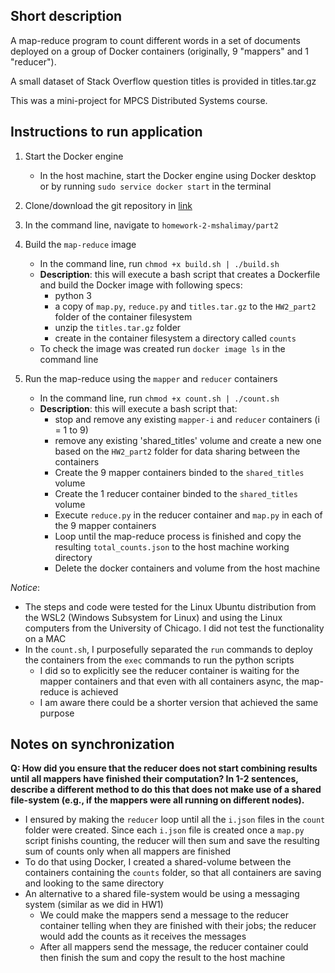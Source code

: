 ## Short description
A map-reduce program to count different words in a set of documents deployed on a group of Docker containers (originally, 9 "mappers" and 1 "reducer").

A small dataset of Stack Overflow question titles is provided in titles.tar.gz

This was a mini-project for MPCS Distributed Systems course.

## Instructions to run application
1) Start the Docker engine
	- In the host machine, start the Docker engine using Docker desktop or by running `sudo service docker start` in the terminal

2) Clone/download the git repository in [link](https://github.com/mpcs-52040/homework-2-mshalimay)

3) In the command line,  navigate to `homework-2-mshalimay/part2`

4) Build the `map-reduce` image
	- In the command line, run `chmod +x build.sh | ./build.sh`
	- **Description**: this will execute a bash script that creates a Dockerfile and build the Docker image with following specs:
		- python 3
		- a copy of `map.py`, `reduce.py`  and `titles.tar.gz` to the `HW2_part2` folder of the container filesystem
		- unzip the `titles.tar.gz` folder
		- create in the container filesystem a directory called `counts` 
	- To check the image was created run `docker image ls` in the command line

5) Run the map-reduce using the `mapper` and `reducer` containers
	- In the command line, run `chmod +x count.sh | ./count.sh`
	- **Description**: this will execute a bash script that:
		- stop and remove any existing `mapper-i` and `reducer` containers (i = 1 to 9) 
		- remove any existing 'shared_titles' volume and create a new one based on the `HW2_part2` folder for data sharing between the containers
		- Create the 9 mapper containers binded to the `shared_titles` volume
		- Create the 1 reducer container binded to the `shared_titles` volume
		- Execute `reduce.py` in the reducer container and `map.py` in each of the 9 mapper containers
		- Loop until the map-reduce process is finished and copy the resulting `total_counts.json` to the host machine working directory
		- Delete the docker containers and volume from the host machine
	
*Notice*:
- The steps and code were tested for the Linux Ubuntu distribution from the WSL2 (Windows Subsystem for Linux) and using the Linux computers from the University of Chicago.  I did not test the functionality on a MAC
- In the `count.sh`, I purposefully separated the `run` commands to deploy the containers from the `exec` commands to run the python scripts 
	- I did so to explicitly see the reducer container is waiting for the mapper containers and that even with all containers async, the map-reduce is achieved
	- I am aware there could be a shorter version that achieved the same purpose

## Notes on synchronization
**Q: How did you ensure that the reducer does not start combining results until all mappers have finished their computation? In 1-2 sentences, describe a different method to do this that does not make use of a shared file-system (e.g., if the mappers were all running on different nodes).**
- I ensured by making the `reducer` loop until all the `i.json` files in the `count` folder were created. Since each `i.json` file is created once a `map.py` script finishs counting, the reducer will then sum and save the resulting sum of counts only when all mappers are finished
- To do that using Docker, I created a shared-volume between the containers containing the `counts` folder, so that all containers are saving and looking to the same directory
- An alternative to a shared file-system would be using a messaging system (similar as we did in HW1) 
	- We could make the mappers send a message to the reducer container telling when they are finished with their jobs; the reducer would add the counts as it receives the messages 
	- After all mappers send the message, the reducer container could then finish the sum and copy the result to the host machine

